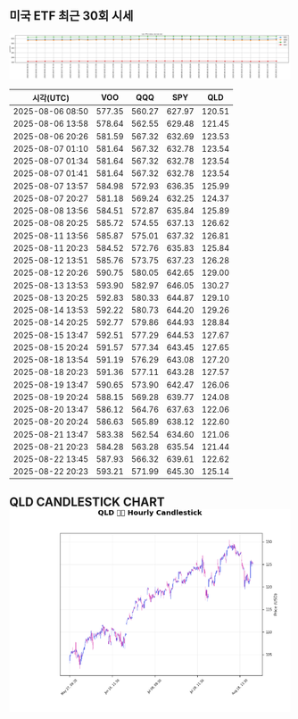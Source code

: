 ## 미국 ETF 최근 30회 시세

![최근 시세변화](./market_chart.png)

| 시각(UTC) | VOO | QQQ | SPY | QLD |
| --- | --- | --- | --- | --- |
| 2025-08-06 08:50 | 577.35 | 560.27 | 627.97 | 120.51 |
| 2025-08-06 13:58 | 578.64 | 562.55 | 629.48 | 121.45 |
| 2025-08-06 20:26 | 581.59 | 567.32 | 632.69 | 123.53 |
| 2025-08-07 01:10 | 581.64 | 567.32 | 632.78 | 123.54 |
| 2025-08-07 01:34 | 581.64 | 567.32 | 632.78 | 123.54 |
| 2025-08-07 01:41 | 581.64 | 567.32 | 632.78 | 123.54 |
| 2025-08-07 13:57 | 584.98 | 572.93 | 636.35 | 125.99 |
| 2025-08-07 20:27 | 581.18 | 569.24 | 632.25 | 124.37 |
| 2025-08-08 13:56 | 584.51 | 572.87 | 635.84 | 125.89 |
| 2025-08-08 20:25 | 585.72 | 574.55 | 637.13 | 126.62 |
| 2025-08-11 13:56 | 585.87 | 575.01 | 637.32 | 126.81 |
| 2025-08-11 20:23 | 584.52 | 572.76 | 635.83 | 125.84 |
| 2025-08-12 13:51 | 585.76 | 573.75 | 637.23 | 126.28 |
| 2025-08-12 20:26 | 590.75 | 580.05 | 642.65 | 129.00 |
| 2025-08-13 13:53 | 593.90 | 582.97 | 646.05 | 130.27 |
| 2025-08-13 20:25 | 592.83 | 580.33 | 644.87 | 129.10 |
| 2025-08-14 13:53 | 592.22 | 580.73 | 644.20 | 129.26 |
| 2025-08-14 20:25 | 592.77 | 579.86 | 644.93 | 128.84 |
| 2025-08-15 13:47 | 592.51 | 577.29 | 644.53 | 127.67 |
| 2025-08-15 20:24 | 591.57 | 577.34 | 643.45 | 127.65 |
| 2025-08-18 13:54 | 591.19 | 576.29 | 643.08 | 127.20 |
| 2025-08-18 20:23 | 591.36 | 577.11 | 643.28 | 127.57 |
| 2025-08-19 13:47 | 590.65 | 573.90 | 642.47 | 126.06 |
| 2025-08-19 20:24 | 588.15 | 569.28 | 639.77 | 124.08 |
| 2025-08-20 13:47 | 586.12 | 564.76 | 637.63 | 122.06 |
| 2025-08-20 20:24 | 586.63 | 565.89 | 638.12 | 122.60 |
| 2025-08-21 13:47 | 583.38 | 562.54 | 634.60 | 121.06 |
| 2025-08-21 20:23 | 584.28 | 563.28 | 635.54 | 121.44 |
| 2025-08-22 13:45 | 587.93 | 566.32 | 639.61 | 122.62 |
| 2025-08-22 20:23 | 593.21 | 571.99 | 645.30 | 125.14 |
## QLD CANDLESTICK CHART![QLD 캔들차트](./qld_candlestick.png)


